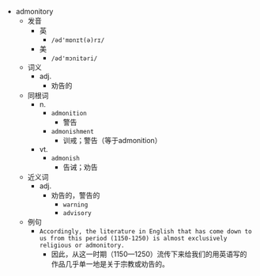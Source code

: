 - admonitory
  - 发音
    - 英
      - `/əd'mɒnɪt(ə)rɪ/`
    - 美
      - `/əd'mɔnitəri/`
  - 词义
    - adj.
      - 劝告的
  - 同根词
    - n.
      - `admonition`
        - 警告
      - `admonishment`
        - 训戒；警告（等于admonition）
    - vt.
      - `admonish`
        - 告诫；劝告
  - 近义词
    - adj.
      - 劝告的，警告的
        - `warning`
        - `advisory`
  - 例句
    - `Accordingly, the literature in English that has come down to us from this period (1150-1250) is almost exclusively religious or admonitory.`
      - 因此，从这一时期（1150—1250）流传下来给我们的用英语写的作品几乎单一地是关于宗教或劝告的。

